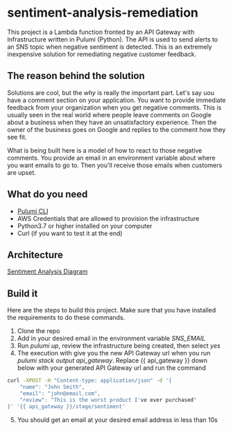 # sentiment-analysis-remediation

This project is a Lambda function fronted by an API Gateway with Infrastructure written in Pulumi (Python). The API is used to send alerts to an SNS topic when negative sentiment is detected. This is an extremely inexpensive solution for remediating negative customer feedback.

## The reason behind the solution

Solutions are cool, but the *why* is really the important part. Let's say uou have a comment section on your application. You want to provide immediate feedback from your organization when you get negative comments. This is usually seen in the real world where people leave comments on Google about a business when they have an unsatisfactory experience. Then the owner of the business goes on Google and replies to the comment how they see fit.

What is being built here is a model of how to react to those negative comments. You provide an email in an environment variable about where you want emails to go to. Then you'll receive those emails when customers are upset.

## What do you need

* [Pulumi CLI](https://www.pulumi.com/docs/get-started/install/)
* AWS Credentials that are allowed to provision the infrastructure
* Python3.7 or higher installed on your computer
* Curl (if you want to test it at the end)

## Architecture

[Sentiment Analysis Diagram](./sentiment-analysis-diagram.png)

## Build it

Here are the steps to build this project. Make sure that you have installed the requirements to do these commands.

1. Clone the repo
2. Add in your desired email in the environment variable *SNS_EMAIL*
3. Run *pulumi up*, review the infrastructure being created, then select *yes*
4. The execution with give you the new API Gateway url when you run *pulumi stack output api_gateway*. Replace {{ api_gateway }} down below with your generated API Gateway url and run the command

```bash
curl -XPOST -H "Content-type: application/json" -d '{
    "name": "John Smith",
    "email": "john@email.com",
    "review": "This is the worst product I've ever purchased"
}' '{{ api_gateway }}/stage/sentiment'
```

5. You should get an email at your desired email address in less than 10s